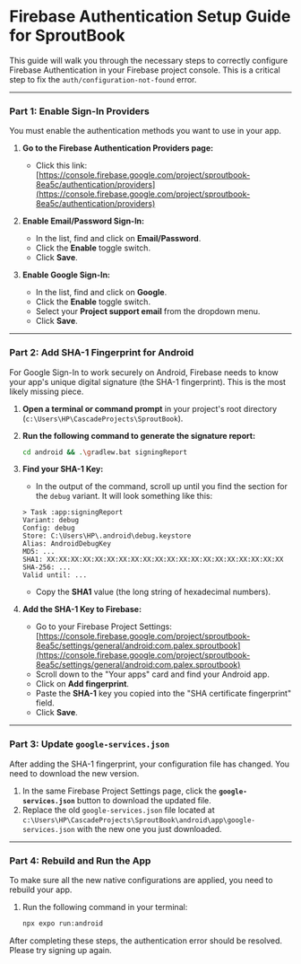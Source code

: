 # Firebase Authentication Setup Guide for SproutBook

This guide will walk you through the necessary steps to correctly configure Firebase Authentication in your Firebase project console. This is a critical step to fix the `auth/configuration-not-found` error.

---

### Part 1: Enable Sign-In Providers

You must enable the authentication methods you want to use in your app.

1.  **Go to the Firebase Authentication Providers page:**
    *   Click this link: [https://console.firebase.google.com/project/sproutbook-8ea5c/authentication/providers](https://console.firebase.google.com/project/sproutbook-8ea5c/authentication/providers)

2.  **Enable Email/Password Sign-In:**
    *   In the list, find and click on **Email/Password**.
    *   Click the **Enable** toggle switch.
    *   Click **Save**.

3.  **Enable Google Sign-In:**
    *   In the list, find and click on **Google**.
    *   Click the **Enable** toggle switch.
    *   Select your **Project support email** from the dropdown menu.
    *   Click **Save**.

---

### Part 2: Add SHA-1 Fingerprint for Android

For Google Sign-In to work securely on Android, Firebase needs to know your app's unique digital signature (the SHA-1 fingerprint). This is the most likely missing piece.

1.  **Open a terminal or command prompt** in your project's root directory (`c:\Users\HP\CascadeProjects\SproutBook`).

2.  **Run the following command to generate the signature report:**
    ```bash
    cd android && .\gradlew.bat signingReport
    ```

3.  **Find your SHA-1 Key:**
    *   In the output of the command, scroll up until you find the section for the `debug` variant. It will look something like this:
    ```
    > Task :app:signingReport
    Variant: debug
    Config: debug
    Store: C:\Users\HP\.android\debug.keystore
    Alias: AndroidDebugKey
    MD5: ...
    SHA1: XX:XX:XX:XX:XX:XX:XX:XX:XX:XX:XX:XX:XX:XX:XX:XX:XX:XX:XX:XX
    SHA-256: ...
    Valid until: ...
    ```
    *   Copy the **SHA1** value (the long string of hexadecimal numbers).

4.  **Add the SHA-1 Key to Firebase:**
    *   Go to your Firebase Project Settings: [https://console.firebase.google.com/project/sproutbook-8ea5c/settings/general/android:com.palex.sproutbook](https://console.firebase.google.com/project/sproutbook-8ea5c/settings/general/android:com.palex.sproutbook)
    *   Scroll down to the "Your apps" card and find your Android app.
    *   Click on **Add fingerprint**.
    *   Paste the **SHA-1** key you copied into the "SHA certificate fingerprint" field.
    *   Click **Save**.

---

### Part 3: Update `google-services.json`

After adding the SHA-1 fingerprint, your configuration file has changed. You need to download the new version.

1.  In the same Firebase Project Settings page, click the **`google-services.json`** button to download the updated file.
2.  Replace the old `google-services.json` file located at `c:\Users\HP\CascadeProjects\SproutBook\android\app\google-services.json` with the new one you just downloaded.

---

### Part 4: Rebuild and Run the App

To make sure all the new native configurations are applied, you need to rebuild your app.

1.  Run the following command in your terminal:
    ```bash
    npx expo run:android
    ```

After completing these steps, the authentication error should be resolved. Please try signing up again.
